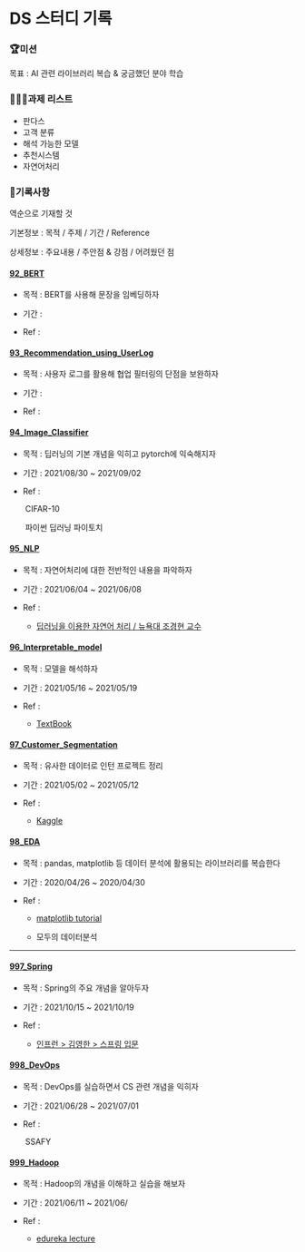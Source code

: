 # DS 스터디 기록



### 🏆미션

목표 : AI 관련 라이브러리 복습 & 궁금했던 분야 학습



### 🧑🏻‍💻과제 리스트

- 판다스
- 고객 분류
- 해석 가능한 모델
- 추천시스템
- 자연어처리



### 🎯기록사항

역순으로 기재할 것

기본정보 : 목적 / 주제 / 기간 / Reference

상세정보 : 주요내용 / 주안점 & 강점 / 어려웠던 점



#### [92_BERT](92_BERT)

- 목적 : BERT를 사용해 문장을 임베딩하자

- 기간 : 

- Ref : 

  

#### [93_Recommendation_using_UserLog](93_Recommendation_using_UserLog)

- 목적 : 사용자 로그를 활용해 협업 필터링의 단점을 보완하자

- 기간 :

- Ref : 

  

#### [94_Image_Classifier](94_Image_Classifer)

- 목적 : 딥러닝의 기본 개념을 익히고 pytorch에 익숙해지자

- 기간 : 2021/08/30 ~ 2021/09/02

- Ref :

  ​	CIFAR-10 

  ​	파이썬 딥러닝 파이토치

  

#### [95_NLP](95_NLP) 

- 목적 : 자연어처리에 대한 전반적인 내용을 파악하자

- 기간 : 2021/06/04 ~ 2021/06/08

- Ref : 

  - [딥러닝을 이용한 자연어 처리 / 뉴욕대 조경현 교수](https://www.boostcourse.org/ai331)
  
    


#### [96_Interpretable_model ](96_Interpretable_Models) 
- 목적 : 모델을 해석하자

- 기간 : 2021/05/16 ~ 2021/05/19

- Ref : 

  - [TextBook](https://christophm.github.io/interpretable-ml-book/agnostic.html)



#### [97_Customer_Segmentation](97_Customer_Segmentation)  

- 목적 : 유사한 데이터로 인턴 프로젝트 정리

- 기간 : 2021/05/02 ~ 2021/05/12

- Ref : 

  - [Kaggle](https://www.kaggle.com/fabiendaniel/customer-segmentation)



#### [98_EDA ](98_EDA) 
- 목적 : pandas, matplotlib 등 데이터 분석에 활용되는 라이브러리를 복습한다

- 기간 : 2020/04/26 ~ 2020/04/30

- Ref : 

  - [matplotlib tutorial](https://matplotlib.org/stable/tutorials/introductory/pyplot.html#sphx-glr-tutorials-introductory-pyplot-py)

  - 모두의 데이터분석



--------

#### [997_Spring](./997_Spring)

- 목적 : Spring의 주요 개념을 알아두자
- 기간 : 2021/10/15 ~ 2021/10/19
- Ref : 

  - [인프런 > 김영한 > 스프링 입문](https://www.inflearn.com/course/스프링-입문-스프링부트/dashboard)



#### [998_DevOps](998_DevOps)

- 목적 : DevOps를 실습하면서 CS 관련 개념을 익히자

- 기간 : 2021/06/28 ~ 2021/07/01

- Ref : 

  ​	SSAFY

  

#### [999_Hadoop](./999_Hadoop)

- 목적 : Hadoop의 개념을 이해하고 실습을 해보자

- 기간 : 2021/06/11 ~ 2021/06/

- Ref : 

  - [edureka lecture](https://youtu.be/1vbXmCrkT3Y)

